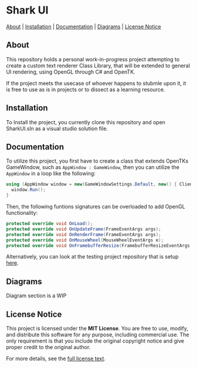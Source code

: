 # Shark UI
[About](#about) | [Installation](#installation) | [Documentation](#documentation) | [Diagrams](#diagrams) | [License Notice](#license-notice)

## About
This repository holds a personal work-in-progress project attempting to create a custom text renderer Class Library, that will be extended to general UI rendering, using OpenGL through C# and OpenTK.

If the project meets the usecase of whoever happens to stubmle upon it, it is free to use as is in projects or to dissect as a learning resource.

## Installation
To Install the project, you currently clone this repository and open SharkUI.sln as a visual studio solution file.

## Documentation
To utilize this project, you first have to create a class that extends OpenTKs GameWindow, such as `AppWindow : GameWindow`, then you can utilize the `AppWindow` in a loop like the following:

```C#
using (AppWindow window = new(GameWindowSettings.Default, new() { ClientSize = (960, 540), Title = "App Window" })) {
  window.Run();
}
```

Then, the following funtions signatures can be overloaded to add OpenGL functionality:

```C#
protected override void OnLoad();                                           // Runs on program initialization
protected override void OnUpdateFrame(FrameEventArgs args);                 // Runs every frame for program logic
protected override void OnRenderFrame(FrameEventArgs args);                 // Runs once every frame to render the actual frame
protected override void OnMouseWheel(MouseWheelEventArgs e);                // Handles mousewheel events
protected override void OnFramebufferResize(FramebufferResizeEventArgs e);  // Handles window resizing
```

Alternatively, you can look at the testing project repository that is setup [here](https://github.com/GMcMichael/SharkUITesting).

## Diagrams
Diagram section is a WIP

## License Notice
This project is licensed under the **MIT License**. You are free to use, modify, and distribute this software for any purpose, including commercial use.
The only requirement is that you include the original copyright notice and give proper credit to the original author.

For more details, see the [full license text](https://github.com/GMcMichael/SharkUI/blob/main/LICENSE.txt).
